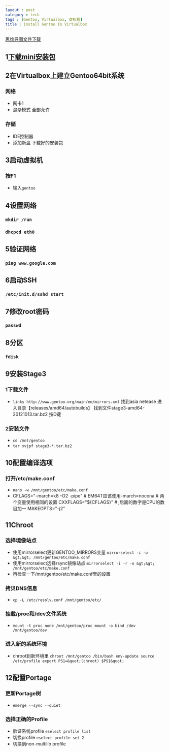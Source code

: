 ```yaml
---
layout : post
category : tech
tags : [Gentoo, Virtualbox, 虚拟机]
title : Install Gentoo In Virtualbox
---
```

[思维导图文件下载](https://docs.google.com/file/d/0B1DrsqrLRzeIT2t2cDlpMWI3anM/edit)

## 1[下载mini安装包](http://mirrors.163.com/Gentoo/Releases/Amd64/Autobuilds/Current-install-amd64-minimal/install-amd64-minimal-20121013.iso)


## 2在Virtualbox上建立Gentoo64bit系统


### 网络

- 网卡1
 - 混杂模式
全部允许

### 存储

- IDE控制器
 - 添加新盘
下载好的安装包

## 3启动虚拟机


### 按F1

- 输入`gentoo`

## 4设置网络


### `mkdir /run`


### `dhcpcd eth0`


## 5验证网络


### `ping www.google.com`


## 6启动SSH


### `/etc/init.d/sshd start`


## 7修改root密码


### `passwd`


## 8分区


### `fdisk`


## 9安装Stage3


### 1下载文件

- `links http://www.gentoo.org/main/en/mirrors.xml`
找到asia netease
进入目录【releases/amd64/autobuilds】
找到文件stage3-amd64-20121013.tar.bz2
按D键

### 2安装文件

- `cd /mnt/gentoo`
- `tar xvjpf stage3-*.tar.bz2`

## 10配置编译选项


### 打开/etc/make.conf

- `nano -w /mnt/gentoo/etc/make.conf`
- CFLAGS=&quot;-march=k8 -O2 -pipe&quot;   # EM64T应该使用-march=nocona # 两个变量使用相同的设置 CXXFLAGS=&quot;${CFLAGS}&quot;  # j后面的数字是CPU的数目加一 MAKEOPTS=&quot;-j2&quot;

## 11Chroot


### 选择境像站点

- 使用mirrorselect更新GENTOO_MIRRORS变量
`mirrorselect -i -o &gt;&gt; /mnt/gentoo/etc/make.conf`
- 使用mirrorselect选择rsync镜像站点
`mirrorselect -i -r -o &gt;&gt; /mnt/gentoo/etc/make.conf`
- 再检查一下/mnt/gentoo/etc/make.conf里的设置

### 拷贝DNS信息

- `cp -L /etc/resolv.conf /mnt/gentoo/etc/`

### 挂载/proc和/dev文件系统

- `mount -t proc none /mnt/gentoo/proc mount -o bind /dev /mnt/gentoo/dev`

### 进入新的系统环境

- chroot到新环境里
`chroot /mnt/gentoo /bin/bash env-update source /etc/profile export PS1=&quot;(chroot) $PS1&quot;`

## 12配置Portage


### 更新Portage树

- `emerge --sync --quiet`

### 选择正确的Profile

- 验证系统profile
`eselect profile list`
- 切换profile
`eselect profile set 2`
- 切换到non-multilib profile